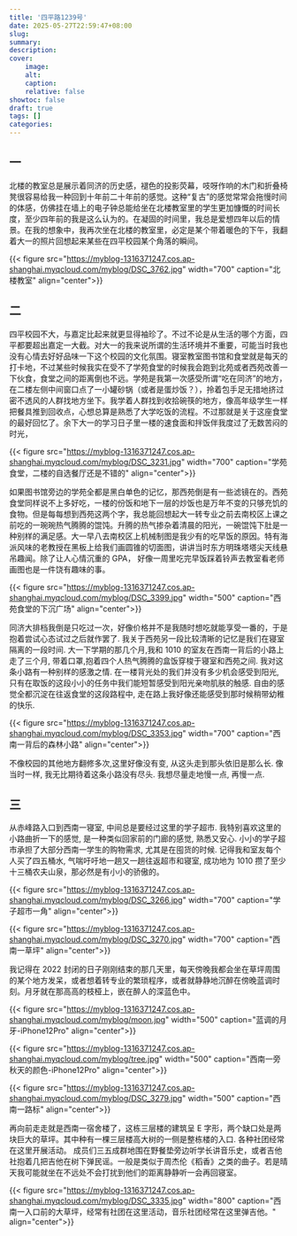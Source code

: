 ```yaml
---
title: '四平路1239号'
date: 2025-05-27T22:59:47+08:00
slug:
summary:
description:
cover:
    image:
    alt:
    caption:
    relative: false
showtoc: false
draft: true
tags: []
categories:
---
```


## 一

北楼的教室总是展示着同济的历史感，褪色的投影荧幕，吱呀作响的木门和折叠椅凳很容易给我一种回到十年前二十年前的感觉。这种“复古”的感觉常常会拖慢时间的体感，仿佛挂在墙上的电子钟总能给坐在北楼教室里的学生更加慷慨的时间长度，至少四年前的我是这么认为的。在凝固的时间里，我总是爱想四年以后的情景。在我的想象中，我再次坐在北楼的教室里，必定是某个带着暖色的下午，我翻着大一的照片回想起来某些在四平校园某个角落的瞬间。

{{< figure src="https://myblog-1316371247.cos.ap-shanghai.myqcloud.com/myblog/DSC_3762.jpg" width="700" caption="北楼教室" align="center">}}



## 二

四平校园不大，与嘉定比起来就更显得袖珍了。不过不论是从生活的哪个方面，四平都要超出嘉定一大截。对大一的我来说所谓的生活环境并不重要，可能当时我也没有心情去好好品味一下这个校园的文化氛围。寝室教室图书馆和食堂就是每天的打卡地，不过某些时候我实在受不了学苑食堂的时候我会跑到北苑或者西苑改善一下伙食，食堂之间的距离倒也不远。学苑是我第一次感受所谓“吃在同济”的地方，在二楼左侧中间窗口点了一小罐砂锅（或者是蛋炒饭？），拎着包手足无措地挤过密不透风的人群找地方坐下。我学着人群找到收拾碗筷的地方，像高年级学生一样把餐具推到回收点，心想总算是熟悉了大学吃饭的流程。不过那就是关于这座食堂的最好回忆了。余下大一的学习日子里一楼的速食面和拌饭伴我度过了无数苦闷的时光，


{{< figure src="https://myblog-1316371247.cos.ap-shanghai.myqcloud.com/myblog/DSC_3231.jpg" width="700" caption="学苑食堂，二楼的自选餐厅还是不错的" align="center">}}


如果图书馆旁边的学苑全都是黑白单色的记忆，那西苑倒是有一些滤镜在的。西苑食堂同样说不上多好吃，一楼的份饭和地下一层的炒饭也是万年不变的只够充饥的食物。但是每每想到西苑这两个字，我总能回想起大一转专业之前去南校区上课之前吃的一琬琬热气腾腾的馄饨。升腾的热气掺杂着清晨的阳光，一碗馄饨下肚是一种别样的满足感。大一早八去南校区上机械制图是我少有的吃早饭的原因。特有海派风味的老教授在黑板上给我们画圆锥的切面图，讲讲当时东方明珠塔塔尖天线悬吊趣闻。除了让人心情沉重的 GPA， 好像一周里吃完早饭踩着铃声去教室看老师画图也是一件饶有趣味的事。

{{< figure src="https://myblog-1316371247.cos.ap-shanghai.myqcloud.com/myblog/DSC_3399.jpg" width="500" caption="西苑食堂的下沉广场" align="center">}}

同济大排档我倒是只吃过一次，好像价格并不是我随时想吃就能享受一番的，于是抱着尝试心态试过之后就作罢了. 我关于西苑另一段比较清晰的记忆是我们在寝室隔离的一段时间. 大一下学期的那几个月,我和 1010 的室友在西南一背后的小路上走了三个月, 带着口罩,抱着四个人热气腾腾的盒饭穿梭于寝室和西苑之间. 我对这条小路有一种别样的感激之情. 在一楼背光处的我们并没有多少机会感受到阳光, 只有在取饭的这段小小的任务中我们能短暂感受到阳光亲吻肌肤的触感. 自由的感觉全都沉淀在往返食堂的这段路程中, 走在路上我好像还能感受到那时候稍带幼稚的快乐. 

{{< figure src="https://myblog-1316371247.cos.ap-shanghai.myqcloud.com/myblog/DSC_3353.jpg" width="700" caption="西南一背后的森林小路" align="center">}}


不像校园的其他地方翻修多次,这里好像没有变, 从这头走到那头依旧是那么长. 像当时一样, 我无比期待着这条小路没有尽头. 我想尽量走地慢一点, 再慢一点.



## 三

从赤峰路入口到西南一寝室, 中间总是要经过这里的学子超市. 我特别喜欢这里的小路曲折一下的感觉, 是一种类似回家前的门廊的感觉, 熟悉又安心. 小小的学子超市承担了大部分西南一学生的购物需求, 尤其是在囤货的时候. 记得我和室友每个人买了四五桶水, 气喘吁吁地一趟又一趟往返超市和寝室, 成功地为 1010 攒了至少十三桶农夫山泉，那必然是有小小的骄傲的。


{{< figure src="https://myblog-1316371247.cos.ap-shanghai.myqcloud.com/myblog/DSC_3266.jpg" width="700" caption="学子超市一角" align="center">}}

{{< figure src="https://myblog-1316371247.cos.ap-shanghai.myqcloud.com/myblog/DSC_3270.jpg" width="700" caption="西南一草坪" align="center">}}


我记得在 2022 封闭的日子刚刚结束的那几天里，每天傍晚我都会坐在草坪周围的某个地方发呆，或者想着转专业的繁琐程序，或者就静静地沉醉在傍晚蓝调时刻。月牙就在那高高的枝桠上，嵌在醉人的深蓝色中。

{{< figure src="https://myblog-1316371247.cos.ap-shanghai.myqcloud.com/myblog/moon.jpg" width="500" caption="蓝调的月牙-iPhone12Pro" align="center">}}

{{< figure src="https://myblog-1316371247.cos.ap-shanghai.myqcloud.com/myblog/tree.jpg" width="500" caption="西南一旁秋天的颜色-iPhone12Pro" align="center">}}

{{< figure src="https://myblog-1316371247.cos.ap-shanghai.myqcloud.com/myblog/DSC_3279.jpg" width="500" caption="西南一路标" align="center">}}


再向前走走就是西南一宿舍楼了，这栋三层楼的建筑呈 E 字形，两个缺口处是两块巨大的草坪。其中种有一棵三层楼高大树的一侧是整栋楼的入口. 各种社团经常在这里开展活动。 成员们三五成群地围在野餐垫旁边听学长讲音乐史，或者吉他社抱着几把吉他在树下弹民谣。一般是类似于周杰伦《稻香》之类的曲子。若是晴天我可能就坐在不远处不会打扰到他们的距离静静听一会再回寝室。


{{< figure src="https://myblog-1316371247.cos.ap-shanghai.myqcloud.com/myblog/DSC_3335.jpg" width="800" caption="西南一入口前的大草坪，经常有社团在这里活动，音乐社团经常在这里弹吉他。" align="center">}}
